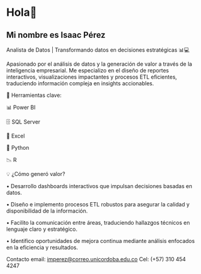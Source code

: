 #                       Hola👋

## Mi nombre es Isaac Pérez

Analista de Datos | Transformando datos en decisiones estratégicas 📊💻

Apasionado por el análisis de datos y la generación de valor a través de la inteligencia empresarial. Me especializo en el diseño de reportes interactivos, visualizaciones impactantes y procesos ETL eficientes, traduciendo información compleja en insights accionables.

🔧 Herramientas clave:

📊 Power BI

🗄 SQL Server

📑 Excel

🐍 Python

📉 R

💡 ¿Cómo generó valor?

• Desarrollo dashboards interactivos que impulsan decisiones basadas en datos.

• Diseño e implemento procesos ETL robustos para asegurar la calidad y disponibilidad de la información.

• Facilito la comunicación entre áreas, traduciendo hallazgos técnicos en lenguaje claro y estratégico.

• Identifico oportunidades de mejora continua mediante análisis enfocados en la eficiencia y resultados.

Contacto
email: imperez@correo.unicordoba.edu.co
Cel: (+57) 310 454 4247
